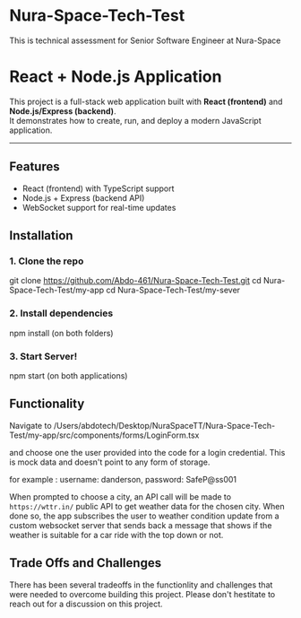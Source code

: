 # Nura-Space-Tech-Test
This is technical assessment for Senior Software Engineer at Nura-Space

# React + Node.js Application

This project is a full-stack web application built with **React (frontend)** and **Node.js/Express (backend)**.  
It demonstrates how to create, run, and deploy a modern JavaScript application.

---

## Features
- React (frontend) with TypeScript support
- Node.js + Express (backend API)
- WebSocket support for real-time updates


## Installation

### 1. Clone the repo
git clone https://github.com/Abdo-461/Nura-Space-Tech-Test.git
cd Nura-Space-Tech-Test/my-app 
cd Nura-Space-Tech-Test/my-sever

### 2. Install dependencies
npm install (on both folders)

### 3. Start Server!
npm start (on both applications)

## Functionality

Navigate to /Users/abdotech/Desktop/NuraSpaceTT/Nura-Space-Tech-Test/my-app/src/components/forms/LoginForm.tsx

and choose one the user provided into the code for a login credential. This is mock data and doesn't point to any form of storage.

for example : username: danderson,
              password: SafeP@ss001

When prompted to choose a city, an API call will be made to `https://wttr.in/` public API to get weather data for the chosen city. When done so, the app subscribes the user to weather condition update from a custom websocket server that sends back a message that shows if the weather is suitable for a car ride with the top down or not. 

## Trade Offs and Challenges

There has been several tradeoffs in the functionlity and challenges that were needed to overcome building this project. Please don't hestitate to reach out for a discussion on this project.